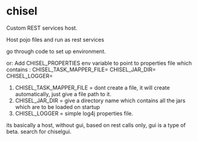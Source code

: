 # chisel
Custom REST services host.

Host pojo files and run as rest services

go through code to set up environment.

or:
Add CHISEL_PROPERTIES env variable to point to properties file which contains :
CHISEL_TASK_MAPPER_FILE=<path to mapper file>
CHISEL_JAR_DIR=<directory path>
CHISEL_LOGGER=<logger properties file path>

1. CHISEL_TASK_MAPPER_FILE = dont create a file, it will create automatically, just give a file path to it.
2. CHISEL_JAR_DIR = give a directory name which contains all the jars which are to be loaded on startup
3. CHISEL_LOGGER = simple log4j properties file.

its basically a host, without gui, based on rest calls only, gui is a type of beta. search for chiselgui.
